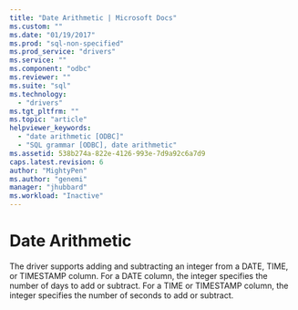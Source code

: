 ```yaml
---
title: "Date Arithmetic | Microsoft Docs"
ms.custom: ""
ms.date: "01/19/2017"
ms.prod: "sql-non-specified"
ms.prod_service: "drivers"
ms.service: ""
ms.component: "odbc"
ms.reviewer: ""
ms.suite: "sql"
ms.technology: 
  - "drivers"
ms.tgt_pltfrm: ""
ms.topic: "article"
helpviewer_keywords: 
  - "date arithmetic [ODBC]"
  - "SQL grammar [ODBC], date arithmetic"
ms.assetid: 538b274a-822e-4126-993e-7d9a92c6a7d9
caps.latest.revision: 6
author: "MightyPen"
ms.author: "genemi"
manager: "jhubbard"
ms.workload: "Inactive"
---
```

# Date Arithmetic
The driver supports adding and subtracting an integer from a DATE, TIME, or TIMESTAMP column. For a DATE column, the integer specifies the number of days to add or subtract. For a TIME or TIMESTAMP column, the integer specifies the number of seconds to add or subtract.

